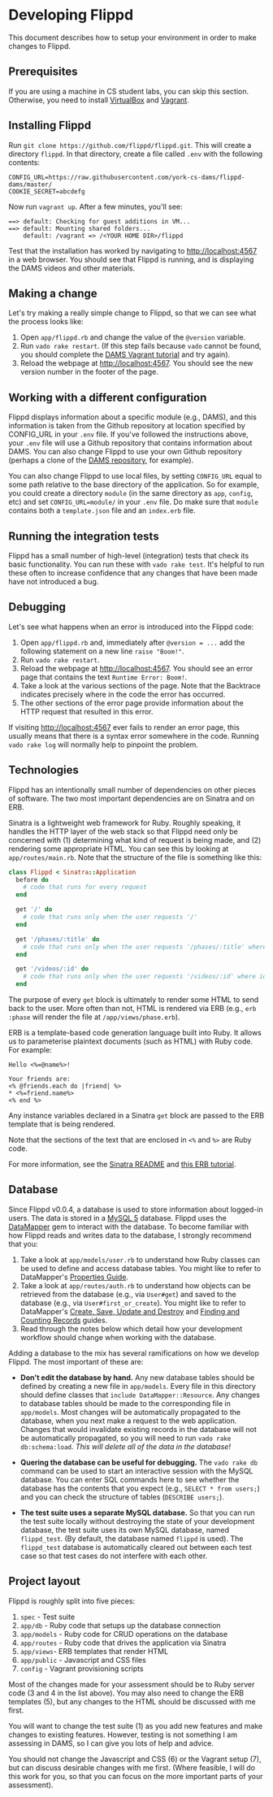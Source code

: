 # Developing Flippd

This document describes how to setup your environment in order to make changes to Flippd.

## Prerequisites

If you are using a machine in CS student labs, you can skip this section. Otherwise, you need to install [VirtualBox](https://www.virtualbox.org) and [Vagrant](https://www.vagrantup.com/downloads.html).

## Installing Flippd

Run `git clone https://github.com/flippd/flippd.git`. This will create a directory `flippd`. In that directory, create a file called `.env` with the following contents:

```
CONFIG_URL=https://raw.githubusercontent.com/york-cs-dams/flippd-dams/master/
COOKIE_SECRET=abcdefg
```

Now run `vagrant up`. After a few minutes, you'll see:

```
==> default: Checking for guest additions in VM...
==> default: Mounting shared folders...
    default: /vagrant => /<YOUR HOME DIR>/flippd
```

Test that the installation has worked by navigating to [http://localhost:4567](http://localhost:4567) in a web browser. You should see that Flippd is running, and is displaying the DAMS videos and other materials.


## Making a change

Let's try making a really simple change to Flippd, so that we can see what the process looks like:

1. Open `app/flippd.rb` and change the value of the `@version` variable.
2. Run `vado rake restart`. (If this step fails because `vado` cannot be found, you should complete the [DAMS Vagrant tutorial](https://github.com/york-cs-dams/practicals/blob/master/tutorials/tools/vagrant.md) and try again).
3. Reload the webpage at [http://localhost:4567](http://localhost:4567). You should see the new version number in the footer of the page.


## Working with a different configuration

Flippd displays information about a specific module (e.g., DAMS), and this information is taken from the Github repository at location specified by CONFIG_URL in your `.env` file. If you've followed the instructions above, your `.env` file will use a Github repository that contains information about DAMS. You can also change Flippd to use your own Github repository (perhaps a clone of the [DAMS repository](https://github.com/york-cs-dams/flippd-dams), for example).

You can also change Flippd to use local files, by setting `CONFIG_URL` equal to some path relative to the base directory of the application. So for example, you could create a directory `module` (in the same directory as `app`, `config`, etc) and set `CONFIG_URL=module/` in your `.env` file. Do make sure that `module` contains both a `template.json` file and an `index.erb` file.


## Running the integration tests

Flippd has a small number of high-level (integration) tests that check its basic functionality. You can run these with `vado rake test`. It's helpful to run these often to increase confidence that any changes that have been made have not introduced a bug.

## Debugging

Let's see what happens when an error is introduced into the Flippd code:

1. Open `app/flippd.rb` and, immediately after `@version = ...` add the following statement on a new line `raise "Boom!"`.
2. Run `vado rake restart`.
3. Reload the webpage at [http://localhost:4567](http://localhost:4567). You should see an error page that contains the text `Runtime Error: Boom!`.
4. Take a look at the various sections of the page. Note that the Backtrace indicates precisely where in the code the error has occurred.
5. The other sections of the error page provide information about the HTTP request that resulted in this error.

If visiting [http://localhost:4567](http://localhost:4567) ever fails to render an error page, this usually means that there is a syntax error somewhere in the code. Running `vado rake log` will normally help to pinpoint the problem.


## Technologies

Flippd has an intentionally small number of dependencies on other pieces of software. The two most important dependencies are on Sinatra and on ERB.

Sinatra is a lightweight web framework for Ruby. Roughly speaking, it handles the HTTP layer of the web stack so that Flippd need only be concerned with (1) determining what kind of request is being made, and (2) rendering some appropriate HTML. You can see this by looking at `app/routes/main.rb`. Note that the structure of the file is something like this:

```ruby
class Flippd < Sinatra::Application
  before do
    # code that runs for every request
  end

  get '/' do
    # code that runs only when the user requests '/'
  end

  get '/phases/:title' do
    # code that runs only when the user requests '/phases/:title' where title is a variable
  end

  get '/videos/:id' do
    # code that runs only when the user requests '/videos/:id' where id is a variable
  end
```

The purpose of every `get` block is ultimately to render some HTML to send back to the user. More often than not, HTML is rendered via ERB (e.g., `erb :phase` will render the file at `/app/views/phase.erb`).

ERB is a template-based code generation language built into Ruby. It allows us to parameterise plaintext documents (such as HTML) with Ruby code. For example:

```erb
Hello <%=@name%>!

Your friends are:
<% @friends.each do |friend| %>
* <%=friend.name%>
<% end %>
```

Any instance variables declared in a Sinatra `get` block are passed to the ERB template that is being rendered.

Note that the sections of the text that are enclosed in `<%` and `%>` are Ruby code.

For more information, see the [Sinatra README](http://www.sinatrarb.com/intro.html) and [this ERB tutorial](http://www.stuartellis.eu/articles/erb).

## Database

Since Flippd v0.0.4, a database is used to store information about logged-in users. The data is stored in a [MySQL 5](https://www.mysql.com) database. Flippd uses the [DataMapper](http://datamapper.org) gem to interact with the database. To become familiar with how Flippd reads and writes data to the database, I strongly recommend that you:

1. Take a look at `app/models/user.rb` to understand how Ruby classes can be used to define and access database tables. You might like to refer to DataMapper's [Properties Guide](http://datamapper.org/docs/properties.html).
2. Take a look at `app/routes/auth.rb` to understand how objects can be retrieved from the database (e.g., via `User#get`) and saved to the database (e.g., via `User#first_or_create`). You might like to refer to DataMapper's [Create, Save, Update and Destroy](http://datamapper.org/docs/create_and_destroy.html) and [Finding and Counting Records](http://datamapper.org/docs/find.html) guides.
3. Read through the notes below which detail how your development workflow should change when working with the database.

Adding a database to the mix has several ramifications on how we develop Flippd. The most important of these are:

* **Don't edit the database by hand.** Any new database tables should be defined by creating a new file in `app/models`. Every file in this directory should define classes that `include DataMapper::Resource`. Any changes to database tables should be made to the corresponding file in `app/models`. Most changes will be automatically propagated to the database, when you next make a request to the web application. Changes that would invalidate existing records in the database will not be automatically propagated, so you will need to run `vado rake db:schema:load`. *This will delete all of the data in the database!*

* **Quering the database can be useful for debugging.** The `vado rake db` command can be used to start an interactive session with the MySQL database. You can enter SQL commands here to see whether the database has the contents that you expect (e.g., `SELECT * from users;`) and you can check the structure of tables (`DESCRIBE users;`).

* **The test suite uses a separate MySQL database.** So that you can run the test suite locally without destroying the state of your development database, the test suite uses its own MySQL database, named `flippd_test`. (By default, the database named `flippd` is used). The `flippd_test` database is automatically cleared out between each test case so that test cases do not interfere with each other.


## Project layout

Flippd is roughly split into five pieces:

1. `spec` - Test suite
2. `app/db` - Ruby code that setups up the database connection
3. `app/models` - Ruby code for CRUD operations on the database
4. `app/routes` - Ruby code that drives the application via Sinatra
5. `app/views`- ERB templates that render HTML
6. `app/public` - Javascript and CSS files
7. `config` - Vagrant provisioning scripts

Most of the changes made for your assessment should be to Ruby server code (3 and 4 in the list above). You may also need to change the ERB templates (5), but any changes to the HTML should be discussed with me first.

You will want to change the test suite (1) as you add new features and make changes to existing features. However, testing is not something I am assessing in DAMS, so I can give you lots of help and advice.

You should not change the Javascript and CSS (6) or the Vagrant setup (7), but can discuss desirable changes with me first. (Where feasible, I will do this work for you, so that you can focus on the more important parts of your assessment).
